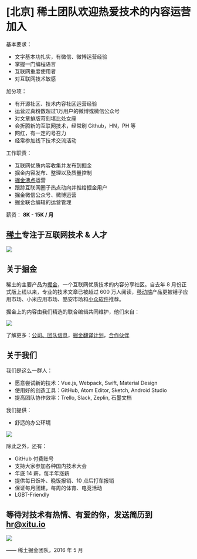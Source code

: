 # [北京] 稀土团队欢迎热爱技术的内容运营加入

基本要求：
- 文字基本功扎实，有微信、微博运营经验
- 掌握一门编程语言
- 互联网重度使用者
- 对互联网技术敏感

加分项：
- 有开源社区、技术内容社区运营经验
- 运营过真粉数超过1万用户的微博或微信公众号
- 对文章排版苛刻堪比处女座
- 会折腾新的互联网技术，经常刷 Github，HN，PH 等
- 网红，有一定的号召力
- 经常参加线下技术交流活动

工作职责：

- 互联网优质内容收集并发布到掘金
- 掘金内容发布、整理以及质量控制
- [掘金沸点](http://gold.xitu.io/#/tag/%E6%B2%B8%E7%82%B9)运营
- 跟踪互联网圈子热点动向并推给掘金用户
- 掘金微信公众号、微博运营
- 掘金联合编辑的运营管理

薪资： **8K - 15K / 月**

## [稀土](https://xitu.io)专注于互联网技术 & 人才

![](http://ww2.sinaimg.cn/large/5ef54d60jw1f106lzhze4j20qo0e1why.jpg)

## 关于掘金

稀土的主要产品为[掘金](http://gold.xitu.io)，一个互联网优质技术的内容分享社区。自去年 8 月份正式版上线以来，专业的技术文章已被超过 600 万人阅读，[移动端](http://gold.xitu.io/app)产品更被锤子应用市场、小米应用市场、酷安市场和[小众软件](http://www.appinn.com/gold-xitu/)推荐。

掘金上的内容由我们精选的联合编辑共同维护，他们来自：

![](http://ww2.sinaimg.cn/large/5ef54d60jw1f1qrthr8fdj21kw0d2dho.jpg)

了解更多：[公司、团队信息](http://gold.xitu.io/about)，[掘金翻译计划](https://github.com/xitu/gold-miner)，[合作伙伴](http://gold.xitu.io/partners)

## 关于我们

我们是这么一群人：

- 愿意尝试新的技术：Vue.js, Webpack, Swift, Material Design
- 使用好的创造工具：GitHub, Atom Editor, Sketch, Android Studio
- 提高团队协作效率：Trello, Slack, Zeplin, 石墨文档

我们提供：

- 舒适的办公环境

![](http://ww4.sinaimg.cn/large/5ef54d60gw1f1qslonl8ej20m80du42c.jpg)

除此之外，还有：

- GitHub 付费账号
- 支持大家参加各种国内技术大会
- 年底 14 薪，每半年涨薪
- 提供每日饭补、晚饭报销、10 点后打车报销
- 保证每月团建，每周的体育、电竞活动
- LGBT-Friendly


## 等待对技术有热情、有爱的你，发送简历到 [hr@xitu.io](mailto:hr@xitu.io)
![](http://gold.xitu.io/images/jobs/team.png)

—— 稀土掘金团队，2016 年 5 月
